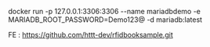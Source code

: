 docker run -p 127.0.0.1:3306:3306  --name mariadbdemo -e MARIADB_ROOT_PASSWORD=Demo123@ -d mariadb:latest

FE : https://github.com/httt-dev/rfidbooksample.git